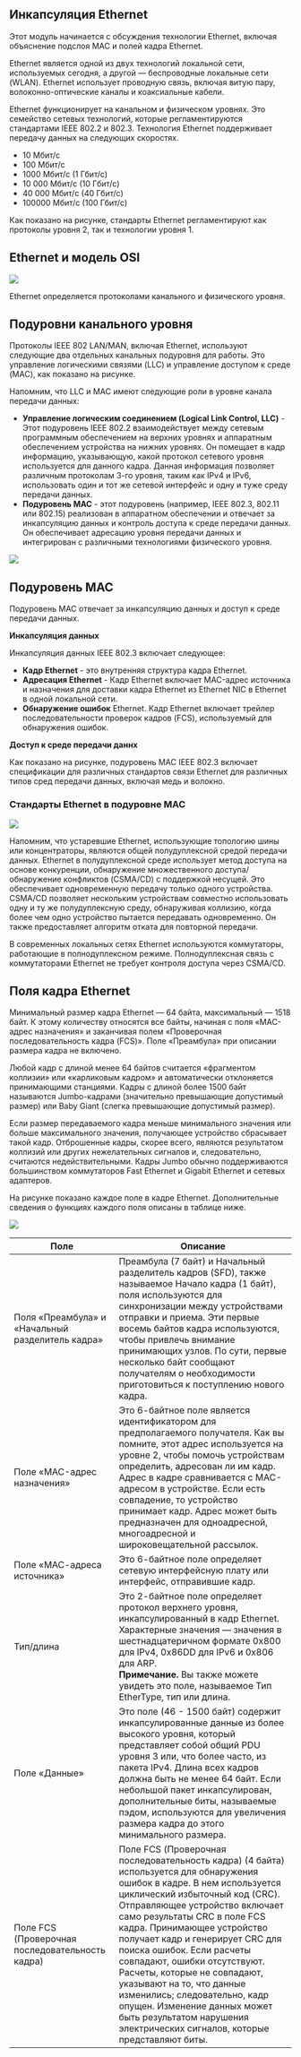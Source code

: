 <!-- verified: agorbachev 03.05.2022 -->

<!-- 7.1.1 -->
## Инкапсуляция Ethernet

Этот модуль начинается с обсуждения технологии Ethernet, включая объяснение подслоя MAC и полей кадра Ethernet.

Ethernet является одной из двух технологий локальной сети, используемых сегодня, а другой — беспроводные локальные сети (WLAN). Ethernet использует проводную связь, включая витую пару, волоконно-оптические каналы и коаксиальные кабели.

Ethernet функционирует на канальном и физическом уровнях. Это семейство сетевых технологий, которые регламентируются стандартами IEEE 802.2 и 802.3. Технология Ethernet поддерживает передачу данных на следующих скоростях.

* 10 Мбит/с
* 100 Мбит/с
* 1000 Мбит/с (1 Гбит/с)
* 10 000 Мбит/с (10 Гбит/с)
* 40 000 Мбит/с (40 Гбит/с)
* 100000 Мбит/с (100 Гбит/с)

Как показано на рисунке, стандарты Ethernet регламентируют как протоколы уровня 2, так и технологии уровня 1.

## Ethernet и модель OSI

![](./assets/7.1.1.png)


Ethernet определяется протоколами канального и физического уровня.

<!--

-->

<!-- 7.1.2 -->
## Подуровни канального уровня

Протоколы IEEE 802 LAN/MAN, включая Ethernet, используют следующие два отдельных канальных подуровня   для работы. Это управление логическими связями (LLC) и управление доступом к среде  (MAC), как показано на рисунке.

Напомним, что LLC и MAC имеют следующие роли в уровне канала передачи данных:

* **Управление логическим соединением (Logical Link Control, LLC)** - Этот подуровень IEEE 802.2 взаимодействует между сетевым программным обеспечением на верхних уровнях и аппаратным обеспечением устройства на нижних уровнях. Он помещает в кадр информацию, указывающую, какой протокол сетевого уровня используется для данного кадра. Данная информация позволяет различным протоколам 3-го уровня, таким как IPv4 и IPv6, использовать один и тот же сетевой интерфейс и одну и туже среду передачи данных.
* **Подуровень MAC** - этот подуровень (например, IEEE 802.3, 802.11 или 802.15) реализован в аппаратном обеспечении и отвечает за инкапсуляцию данных и контроль доступа к среде передачи данных. Он обеспечивает адресацию уровня передачи данных и интегрирован с различными технологиями физического уровня.

![](./assets/7.1.2.png)


<!-- 7.1.3 -->
## Подуровень MAC

Подуровень MAC отвечает за инкапсуляцию данных и доступ к среде передачи данных.

**Инкапсуляция данных**

Инкапсуляция данных IEEE 802.3 включает следующее:

* **Кадр Ethernet** - это внутренняя структура кадра Ethernet.
* **Адресация Ethernet** - Кадр Ethernet включает MAC-адрес источника и назначения для доставки кадра Ethernet из Ethernet NIC в Ethernet в одной локальной сети.
*  **Обнаружение ошибок** Ethernet. Кадр Ethernet включает трейлер последовательности проверок кадров (FCS), используемый для обнаружения ошибок.

**Доступ к среде передачи даннх**

Как показано на рисунке, подуровень MAC IEEE 802.3 включает спецификации для различных стандартов связи Ethernet для различных типов сред передачи данных, включая медь и волокно.

### Стандарты Ethernet в подуровне MAC 

![](./assets/7.1.3.png)


Напомним, что устаревшие Ethernet, использующие топологию шины или концентраторы, являются общей полудуплексной средой передачи данных. Ethernet в полудуплексной среде использует метод доступа на основе конкуренции, обнаружение множественного доступа/обнаружение конфликтов (CSMA/CD) с поддержкой несущей. Это обеспечивает одновременную передачу только одного устройства. CSMA/CD позволяет нескольким устройствам совместно использовать одну и ту же полудуплексную среду, обнаруживая коллизию, когда более чем одно устройство пытается передавать одновременно. Он также предоставляет алгоритм отката для повторной передачи.

В современных локальных сетях Ethernet используются коммутаторы, работающие в полнодуплексном режиме. Полнодуплексная связь с коммутаторами Ethernet не требует контроля доступа через CSMA/CD.

<!-- 7.1.4 -->
## Поля кадра Ethernet

Минимальный размер кадра Ethernet — 64 байта, максимальный — 1518 байт. К этому количеству относятся все байты, начиная с поля «MAC-адрес назначения» и заканчивая полем «Проверочная последовательность кадра (FCS)». Поле «Преамбула» при описании размера кадра не включено.

Любой кадр с длиной менее 64 байтов считается «фрагментом коллизии» или «карликовым кадром» и автоматически отклоняется принимающими станциями. Кадры с длиной более 1500 байт называются Jumbo-кадрами (значительно превышающие допустимый размер) или Baby Giant (слегка превышающие допустимый размер).

Если размер передаваемого кадра меньше минимального значения или больше максимального значения, получающее устройство сбрасывает такой кадр. Отброшенные кадры, скорее всего, являются результатом коллизий или других нежелательных сигналов и,  следовательно, считаются недействительными. Кадры Jumbo обычно поддерживаются большинством коммутаторов Fast Ethernet и Gigabit Ethernet и сетевых адаптеров.

На рисунке показано каждое поле в кадре Ethernet. Дополнительные сведения о функциях каждого поля описаны в таблице ниже.

![](./assets/7.1.4.png)


| Поле | Описание |
| --- | --- |
| Поля «Преамбула» и «Начальный разделитель кадра» | Преамбула (7 байт) и Начальный разделитель кадров (SFD), также называемое Начало кадра (1 байт), поля используются для синхронизации между устройствами отправки и приема. Эти первые восемь байтов кадра используются, чтобы привлечь внимание принимающих узлов. По сути, первые несколько байт сообщают получателям о необходимости приготовиться к поступлению нового кадра. |
| Поле «MAC-адрес назначения» | Это 6-байтное поле является идентификатором для предполагаемого получателя. Как вы помните, этот адрес используется на уровне 2, чтобы помочь устройствам определить, адресован ли им кадр. Адрес в кадре сравнивается с MAC-адресом в устройстве. Если есть совпадение, то устройство принимает кадр. Адрес может быть предназначен для одноадресной, многоадресной и широковещательной рассылок. |
| Поле «МАС-адреса источника» | Это 6-байтное поле определяет сетевую интерфейсную плату или интерфейс, отправившие кадр. |
| Тип/длина | Это 2-байтное поле определяет протокол верхнего уровня, инкапсулированный в кадр Ethernet. Характерные значения — значения в шестнадцатеричном формате 0x800 для IPv4, 0x86DD для IPv6 и 0x806 для ARP. <br> **Примечание.** Вы также можете увидеть это поле, называемое Тип EtherType, тип или длина. |
| Поле «Данные» | Это поле (46 - 1500 байт) содержит инкапсулированные данные из более высокого уровня, который представляет собой общий PDU уровня 3 или, что более часто, из пакета IPv4. Длина всех кадров должна быть не менее 64 байт. Если небольшой пакет инкапсулирован, дополнительные биты, называемые пэдом, используются для увеличения размера кадра до этого минимального размера. |
| Поле FCS (Проверочная последовательность кадра) | Поле FCS (Проверочная последовательность кадра) (4 байта) используется для обнаружения ошибок в кадре. В нем используется циклический избыточный код (CRC). Отправляющее устройство включает само результаты CRC в поле FCS кадра. Принимающее устройство получает кадр и генерирует CRC для поиска ошибок. Если расчеты совпадают, ошибки отсутствуют. Расчеты, которые не совпадают, указывают на то, что данные изменились; следовательно, кадр опущен. Изменение данных может быть результатом нарушения электрических сигналов, которые представляют биты. |

<!-- 7.1.5 -->
<!-- quiz -->

<!-- 7.1.6 -->
<!--## Исследовательская работа: анализ кадров Ethernet с помощью программы Wireshark [(описание в PDF)](./assets/7.1.6-lab---use-wireshark-to-examine-ethernet-frames_ru-RU.pdf)

В этой работе вам необходимо выполнить следующие задачи:

* Часть 1: Изучение полей заголовков в кадре Ethernet II
* Часть 2: Перехват и анализ кадров Ethernet с помощью программы Wireshark
-->


